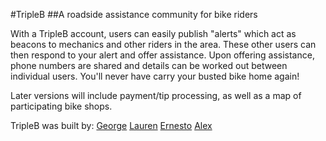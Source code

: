 #TripleB
##A roadside assistance community for bike riders

With a TripleB account, users can easily publish "alerts" which act as beacons to
mechanics and other riders in the area. These other users can then respond to your alert
and offer assistance. Upon offering assistance, phone numbers are shared and details can be worked out
between individual users. You'll never have carry your busted bike home again!

Later versions will include payment/tip processing, as well as a map of participating bike shops.

TripleB was built by:
[George](https://github.com/gp3gp3gp3)
[Lauren](https://github.com/GLNRO)
[Ernesto](https://github.com/emjrdev)
[Alex](https://github.com/xanderhuang)
